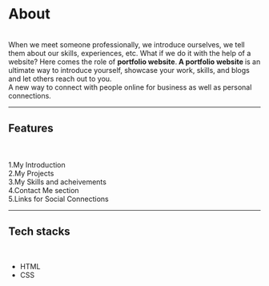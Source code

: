 <h1>About</h1>
<br>When we meet someone professionally, we introduce ourselves, we tell them about our 
skills, experiences, etc. What if we do it with the help of a website? Here comes the role 
of <strong> portfolio website</strong>.<strong> A portfolio website </strong>is an ultimate way to introduce yourself, showcase 
your work, skills, and blogs and let others reach out to you. <br>
A new way to connect with people online for business as well as personal connections.
<hr>
<h2>Features</h2>
<br><br>
1.My Introduction
<br>
2.My Projects
<br>
3.My Skills and acheivements
<br>
4.Contact Me section
<br>
5.Links for Social Connections
<hr>
<h2>Tech stacks</h2>
<br>
<ul>
    <li>HTML</li>
    <li>CSS</li>
</ul>
